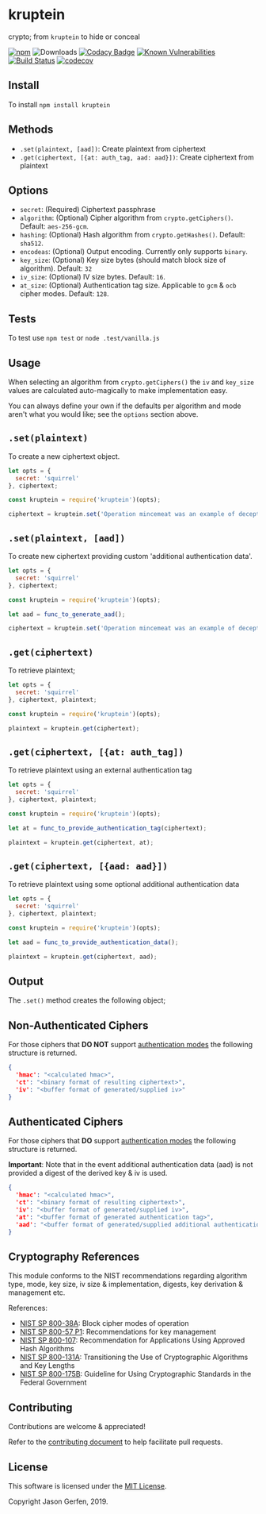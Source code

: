 kruptein
========
crypto; from `kruptein` to hide or conceal

[![npm](https://img.shields.io/npm/v/kruptein.svg)](https://npmjs.com/package/kruptein)
![Downloads](https://img.shields.io/npm/dm/kruptein.svg)
[![Codacy Badge](https://api.codacy.com/project/badge/Grade/90c36e954a1e4cef850fcf93213b6635)](https://www.codacy.com/app/jas-/kruptein?utm_source=github.com&amp;utm_medium=referral&amp;utm_content=jas-/kruptein&amp;utm_campaign=Badge_Grade)
[![Known Vulnerabilities](https://snyk.io/test/github/jas-/kruptein/badge.svg)](https://snyk.io/test/github/jas-/kruptein)
[![Build Status](https://travis-ci.org/jas-/kruptein.png?branch=master)](https://travis-ci.org/jas-/kruptein)
[![codecov](https://codecov.io/gh/jas-/kruptein/branch/master/graph/badge.svg)](https://codecov.io/gh/jas-/kruptein)

Install
-------
To install `npm install kruptein`

Methods
-------
*   `.set(plaintext, [aad])`: Create plaintext from ciphertext
*   `.get(ciphertext, [{at: auth_tag, aad: aad}])`: Create ciphertext from plaintext

Options
-------
*   `secret`: (Required) Ciphertext passphrase
*   `algorithm`: (Optional) Cipher algorithm from `crypto.getCiphers()`. Default: `aes-256-gcm`.
*   `hashing`: (Optional) Hash algorithm from `crypto.getHashes()`. Default: `sha512`.
*   `encodeas`: (Optional) Output encoding. Currently only supports `binary`.
*   `key_size`: (Optional) Key size bytes (should match block size of algorithm). Default: `32`
*   `iv_size`: (Optional) IV size bytes. Default: `16`.
*   `at_size`: (Optional) Authentication tag size. Applicable to `gcm` & `ocb` cipher modes. Default: `128`.

Tests
-----
To test use `npm test` or `node .test/vanilla.js`

Usage
-----
When selecting an algorithm from `crypto.getCiphers()` the
`iv` and `key_size` values are calculated auto-magically to make implementation 
easy.

You can always define your own if the defaults per algorithm and mode
aren't what you would like; see the `options` section above.

`.set(plaintext)`
-----------------
To create a new ciphertext object.

```javascript
let opts = {
  secret: 'squirrel'
}, ciphertext;

const kruptein = require('kruptein')(opts);

ciphertext = kruptein.set('Operation mincemeat was an example of deception');
```

`.set(plaintext, [aad])`
------------------------
To create new ciphertext providing custom 'additional authentication data'.

```javascript
let opts = {
  secret: 'squirrel'
}, ciphertext;

const kruptein = require('kruptein')(opts);

let aad = func_to_generate_aad();

ciphertext = kruptein.set('Operation mincemeat was an example of deception', aad);
```

`.get(ciphertext)`
------------------
To retrieve plaintext; 

```javascript
let opts = {
  secret: 'squirrel'
}, ciphertext, plaintext;

const kruptein = require('kruptein')(opts);

plaintext = kruptein.get(ciphertext);
```

`.get(ciphertext, [{at: auth_tag])`
-----------------------------------
To retrieve plaintext using an external authentication tag

```javascript
let opts = {
  secret: 'squirrel'
}, ciphertext, plaintext;

const kruptein = require('kruptein')(opts);

let at = func_to_provide_authentication_tag(ciphertext);

plaintext = kruptein.get(ciphertext, at);
```

`.get(ciphertext, [{aad: aad}])`
--------------------------------
To retrieve plaintext using some optional additional authentication data

```javascript
let opts = {
  secret: 'squirrel'
}, ciphertext, plaintext;

const kruptein = require('kruptein')(opts);

let aad = func_to_provide_authentication_data();

plaintext = kruptein.get(ciphertext, aad);
```

Output
------
The `.set()` method creates the following object;

Non-Authenticated Ciphers
-------------------------
For those ciphers that __DO NOT__ support [authentication modes](https://csrc.nist.gov/projects/block-cipher-techniques/bcm/modes-develoment)
the following structure is returned.

```json
{
  'hmac': "<calculated hmac>",
  'ct': "<binary format of resulting ciphertext>",
  'iv': "<buffer format of generated/supplied iv>"
}
```

Authenticated Ciphers
---------------------
For those ciphers that __DO__ support [authentication modes](https://csrc.nist.gov/projects/block-cipher-techniques/bcm/modes-develoment)
the following structure is returned.

__Important__: Note that in the event additional authentication data (aad) is
not provided a digest of the derived key & iv is used.

```json
{
  'hmac': "<calculated hmac>",
  'ct': "<binary format of resulting ciphertext>",
  'iv': "<buffer format of generated/supplied iv>",
  'at': "<buffer format of generated authentication tag>",
  'aad': "<buffer format of generated/supplied additional authentication data>"
}
```

Cryptography References
-----------------------
This module conforms to the NIST recommendations regarding algorithm type,
mode, key size, iv size & implementation, digests, key derivation & management
etc.

References:
*   [NIST SP 800-38A](https://nvlpubs.nist.gov/nistpubs/Legacy/SP/nistspecialpublication800-38a.pdf): Block cipher modes of operation
*   [NIST SP 800-57 P1](https://nvlpubs.nist.gov/nistpubs/SpecialPublications/NIST.SP.800-57pt1r4.pdf): Recommendations for key management
*   [NIST SP 800-107](https://nvlpubs.nist.gov/nistpubs/Legacy/SP/nistspecialpublication800-107r1.pdf): Recommendation for Applications Using Approved Hash Algorithms
*   [NIST SP 800-131A](https://nvlpubs.nist.gov/nistpubs/SpecialPublications/NIST.SP.800-131Ar2.pdf): Transitioning the Use of Cryptographic Algorithms and Key Lengths
*   [NIST SP 800-175B](https://nvlpubs.nist.gov/nistpubs/SpecialPublications/NIST.SP.800-175B.pdf): Guideline for Using Cryptographic Standards in the Federal Government

Contributing
------------
Contributions are welcome & appreciated!

Refer to the [contributing document](https://github.com/jas-/kruptein/blob/master/CONTRIBUTING.md)
to help facilitate pull requests.

License
-------
This software is licensed under the [MIT License](https://github.com/jas-/kruptein/blob/master/LICENSE).

Copyright Jason Gerfen, 2019.
